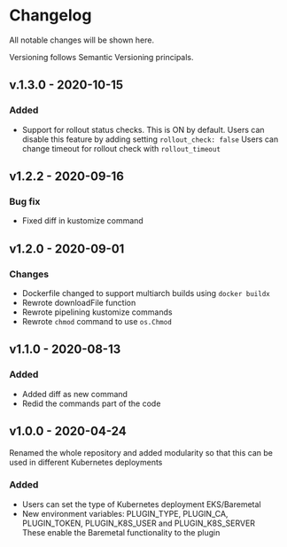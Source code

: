 # Changelog

All notable changes will be shown here.

Versioning follows Semantic Versioning principals.

## v.1.3.0 - 2020-10-15
### Added
- Support for rollout status checks. This is ON by default.
Users can disable this feature by adding setting `rollout_check: false`
Users can change timeout for rollout check with `rollout_timeout`

## v1.2.2 - 2020-09-16
### Bug fix
- Fixed diff in kustomize command

## v1.2.0 - 2020-09-01
### Changes
- Dockerfile changed to support multiarch builds using `docker buildx`
- Rewrote downloadFile function
- Rewrote pipelining kustomize commands
- Rewrote `chmod` command to use `os.Chmod`

## v1.1.0 - 2020-08-13
### Added
- Added diff as new command
- Redid the commands part of the code


## v1.0.0 - 2020-04-24
Renamed the whole repository and added modularity so that this can be used in different Kubernetes deployments
### Added
- Users can set the type of Kubernetes deployment EKS/Baremetal
- New environment variables: PLUGIN_TYPE, PLUGIN_CA, PLUGIN_TOKEN, PLUGIN_K8S_USER and PLUGIN_K8S_SERVER\
These enable the Baremetal functionality to the plugin
